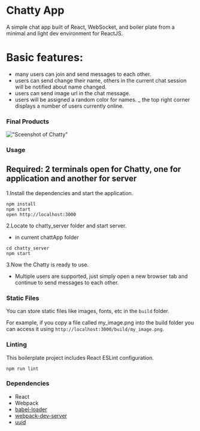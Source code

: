 Chatty App
=====================

A simple chat app built of React, WebSocket, and boiler plate from a minimal and light dev environment for ReactJS.

# Basic features:
- many users can join and send messages to each other.
- users can send change their name, others in the current chat session will be notified about name changed.
- users can send image url in the chat message.
- users will be assigned a random color for names.
_ the top right corner displays a number of users currently online.

### Final Products
!["Sceenshot of Chatty"]()

### Usage

## Required: 2 terminals open for Chatty, one for application and another for server

1.Install the dependencies and start the application.

```
npm install
npm start
open http://localhost:3000
```

2.Locate to chatty_server folder and start server.
- in current chattApp folder
```
cd chatty_server
npm start
```
3.Now the Chatty is ready to use.
- Multiple users are supported, just simply open a new browser tab and continue to send messages to each other.

### Static Files

You can store static files like images, fonts, etc in the `build` folder.

For example, if you copy a file called my_image.png into the build folder you can access it using `http://localhost:3000/build/my_image.png`.

### Linting

This boilerplate project includes React ESLint configuration.

```
npm run lint
```

### Dependencies

* React
* Webpack
* [babel-loader](https://github.com/babel/babel-loader)
* [webpack-dev-server](https://github.com/webpack/webpack-dev-server)
* [uuid](https://www.npmjs.com/package/uuid)
